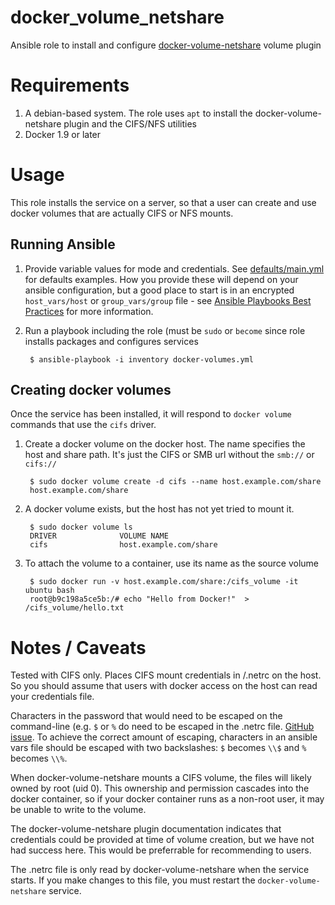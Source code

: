 # docker_volume_netshare

Ansible role to install and configure [docker-volume-netshare](https://github.com/gondor/docker-volume-netshare) volume plugin

# Requirements

1. A debian-based system. The role uses `apt` to install the docker-volume-netshare plugin and the CIFS/NFS utilities
2. Docker 1.9 or later

# Usage

This role installs the service on a server, so that a user can create and use docker volumes that are actually CIFS or NFS mounts.

## Running Ansible

1. Provide variable values for mode and credentials. See [defaults/main.yml](defaults/main.yml) for defaults examples. How you provide these will depend on your ansible configuration, but a good place to start is in an encrypted `host_vars/host` or `group_vars/group` file - see [Ansible Playbooks Best Practices](http://docs.ansible.com/ansible/playbooks_best_practices.html#directory-layout) for more information.
2. Run a playbook including the role (must be `sudo` or `become` since role installs packages and configures services

        $ ansible-playbook -i inventory docker-volumes.yml

## Creating docker volumes

Once the service has been installed, it will respond to `docker volume` commands that use the `cifs` driver.

1. Create a docker volume on the docker host. The name specifies the host and share path. It's just the CIFS or SMB url without the `smb://` or `cifs://`

        $ sudo docker volume create -d cifs --name host.example.com/share
        host.example.com/share

2. A docker volume exists, but the host has not yet tried to mount it.

        $ sudo docker volume ls
        DRIVER              VOLUME NAME
        cifs                host.example.com/share
        
3. To attach the volume to a container, use its name as the source volume

        $ sudo docker run -v host.example.com/share:/cifs_volume -it ubuntu bash
        root@b9c198a5ce5b:/# echo "Hello from Docker!"  > /cifs_volume/hello.txt

# Notes / Caveats

Tested with CIFS only. Places CIFS mount credentials in /.netrc on the host. So you should assume that users with docker access on the host can read your credentials file.

Characters in the password that would need to be escaped on the command-line (e.g. `$` or `%` do need to be escaped in the .netrc file. [GitHub issue](https://github.com/gondor/docker-volume-netshare/issues/18). To achieve the correct amount of escaping, characters in an ansible vars file should be escaped with two backslashes: `$` becomes `\\$` and `%` becomes `\\%`.

When docker-volume-netshare mounts a CIFS volume, the files will likely owned by root (uid 0). This ownership and permission cascades into the docker container, so if your docker container runs as a non-root user, it may be unable to write to the volume.

The docker-volume-netshare plugin documentation indicates that credentials could be provided at time of volume creation, but we have not had success here. This would be preferrable for recommending to users.

The .netrc file is only read by docker-volume-netshare when the service starts. If you make changes to this file, you must restart the `docker-volume-netshare` service.
